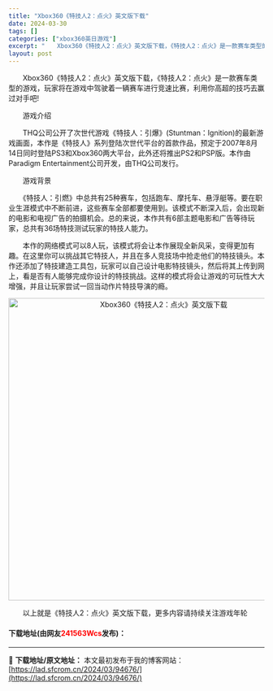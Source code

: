 ```yaml
---
title: "Xbox360《特技人2：点火》英文版下载"
date: 2024-03-30
tags: []
categories: ["xbox360英日游戏"]
excerpt: "　　Xbox360《特技人2：点火》英文版下载，《特技人2：点火》是一款赛车类型的游戏，玩家将在游戏中驾驶着一辆赛车进行竞速比赛，利用你高超的技巧去赢过对手吧! 　　游戏介绍 　　THQ公司公开了次世代游戏《特技人：引爆》(Stuntman：Ignition)的最新游戏画面，本作是《特技人》系列登陆&hellip;"
layout: post
---
```


 <p>　　Xbox360《特技人2：点火》英文版下载，《特技人2：点火》是一款赛车类型的游戏，玩家将在游戏中驾驶着一辆赛车进行竞速比赛，利用你高超的技巧去赢过对手吧!</p> <p>　　游戏介绍</p> <p>　　THQ公司公开了次世代游戏《特技人：引爆》(Stuntman：Ignition)的最新游戏画面，本作是《特技人》系列登陆次世代平台的首款作品，预定于2007年8月14日同时登陆PS3和Xbox360两大平台，此外还将推出PS2和PSP版。本作由Paradigm Entertainment公司开发，由THQ公司发行。</p> <p>　　游戏背景</p> <p>　　《特技人：引燃》中总共有25种赛车，包括跑车、摩托车、悬浮艇等。要在职业生涯模式中不断前进，这些赛车全部都要使用到。该模式不断深入后，会出现新的电影和电视广告的拍摄机会。总的来说，本作共有6部主题电影和广告等待玩家，总共有36场特技测试玩家的特技人能力。</p> <p>　　本作的网络模式可以8人玩，该模式将会让本作展现全新风采，变得更加有趣。在这里你可以挑战其它特技人，并且在多人竞技场中抢走他们的特技镜头。本作还添加了特技建造工具包，玩家可以自己设计电影特技镜头，然后将其上传到网上，看是否有人能够完成你设计的特技挑战。这样的模式将会让游戏的可玩性大大增强，并且让玩家尝试一回当动作片特技导演的瘾。</p> <p align="center"><img align="" border="0" src="https://lad.sfcrom.cn/wp-content/uploads/2024/03/20240330_6607d338163a5.jpg" width="595" alt="Xbox360《特技人2：点火》英文版下载" /></p> <p>　　以上就是《特技人2：点火》英文版下载，更多内容请持续关注游戏年轮</p> <p><h4>下载地址(由网友<font color="red">241563Wcs</font>发布)：</h4></p> 

---
📖 **下载地址/原文地址：** 本文最初发布于我的博客网站：[https://lad.sfcrom.cn/2024/03/94676/](https://lad.sfcrom.cn/2024/03/94676/)
